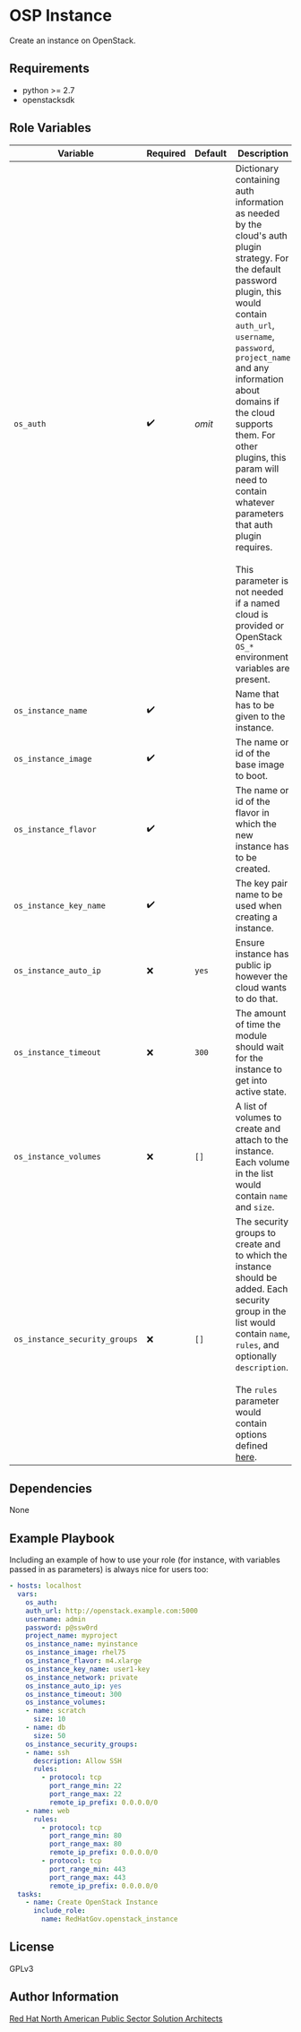 OSP Instance
=========

Create an instance on OpenStack.

Requirements
------------

- python >= 2.7
- openstacksdk

Role Variables
--------------

| Variable | Required | Default | Description |
| --- | --- | --- | --- |
| `os_auth` | :heavy_check_mark: | _omit_ | Dictionary containing auth information as needed by the cloud's auth plugin strategy. For the default password plugin, this would contain `auth_url`, `username`, `password`, `project_name` and any information about domains if the cloud supports them. For other plugins, this param will need to contain whatever parameters that auth plugin requires.<br><br>This parameter is not needed if a named cloud is provided or OpenStack `OS_*` environment variables are present. |
| `os_instance_name` | :heavy_check_mark: | | Name that has to be given to the instance. |
| `os_instance_image` | :heavy_check_mark: | | The name or id of the base image to boot. |
| `os_instance_flavor` | :heavy_check_mark: | | The name or id of the flavor in which the new instance has to be created. |
| `os_instance_key_name` | :heavy_check_mark: | | The key pair name to be used when creating a instance. |
| `os_instance_auto_ip` | :x: | `yes` | Ensure instance has public ip however the cloud wants to do that. |
| `os_instance_timeout` | :x: | `300` | The amount of time the module should wait for the instance to get into active state. |
| `os_instance_volumes` | :x: | `[]` | A list of volumes to create and attach to the instance. Each volume in the list would contain `name` and `size`. |
| `os_instance_security_groups` | :x: | `[]` | The security groups to create and to which the instance should be added. Each security group in the list would contain `name`, `rules`, and optionally `description`.<br><br>The `rules` parameter would contain options defined [here](https://docs.ansible.com/ansible/2.6/modules/os_security_group_rule_module.html#os-security-group-rule-module). |

Dependencies
------------

None

Example Playbook
----------------

Including an example of how to use your role (for instance, with variables passed in as parameters) is always nice for users too:

```yaml
- hosts: localhost
  vars:
    os_auth:
    auth_url: http://openstack.example.com:5000
    username: admin
    password: p@ssw0rd
    project_name: myproject
    os_instance_name: myinstance
    os_instance_image: rhel75
    os_instance_flavor: m4.xlarge
    os_instance_key_name: user1-key
    os_instance_network: private
    os_instance_auto_ip: yes
    os_instance_timeout: 300
    os_instance_volumes:
    - name: scratch
      size: 10
    - name: db
      size: 50
    os_instance_security_groups:
    - name: ssh
      description: Allow SSH
      rules:
        - protocol: tcp
          port_range_min: 22
          port_range_max: 22
          remote_ip_prefix: 0.0.0.0/0
    - name: web
      rules:
        - protocol: tcp
          port_range_min: 80
          port_range_max: 80
          remote_ip_prefix: 0.0.0.0/0
        - protocol: tcp
          port_range_min: 443
          port_range_max: 443
          remote_ip_prefix: 0.0.0.0/0
  tasks:
    - name: Create OpenStack Instance
      include_role:
        name: RedHatGov.openstack_instance
```

License
-------

GPLv3

Author Information
------------------

[Red Hat North American Public Sector Solution Architects](https://redhatgov.io)
